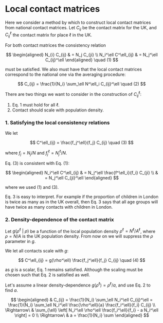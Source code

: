 # Local contact matrices

Here we consider a method by which to construct local contact matrices from national contact matrices. Let $C_{ij}$ be the contact matrix for the UK, and $C_{ij}^\ell$ the contact matrix for place $\ell$ in the UK.

For both contact matrices the consistency relation

$$
\begin{aligned}
N_{i} C_{ij} & = N_j C_{ji} \\
N_i^\ell C^\ell_{ij} & = N_j^\ell C_{ij}^\ell
\end{aligned} \quad (1)
$$

must be satisfied. We also must have that the local contact matrices correspond to the national one via the averaging procedure:

$$
C_{ij} = \frac{1}{N_i} \sum_\ell N^\ell_i C_{ij}^\ell \quad (2)
$$

There are two things we want to consider in the construction of $C_{ij}^\ell$:

1. Eq. 1 must hold for all $\ell$.
2. Contact should scale with population density.

### 1. Satisfying the local consistency relations

We let

$$
C^\ell_{ij} = \frac{f_j^\ell}{f_j} C_{ij} \quad (3)
$$

where $f_j = N_j / N$ and $f_j^\ell = N^\ell_j / N$.

Eq. (3) is consistent with Eq. (1):

$$
\begin{aligned}
N_i^\ell C^\ell_{ij} & = N_j^\ell \frac{f^\ell_i}{f_i} C_{ji} \\
& = N_j^\ell C_{ji}^\ell
\end{aligned}
$$

where we used (1) and (3).

Eq. 3 is easy to interpret. For example if the proportion of children in London is twice as many as in the UK overall, then Eq. 3 says that all age groups will have twice as many contacts with children in London.

### 2. Density-dependence of the contact matrix

Let $g(\rho^\ell\ |\ \rho)$ be a function of the local population density $\rho^\ell = N^\ell / A^\ell$, where $\rho = N / A$ is the UK population density. From now on we will suppress the $\rho$ parameter in $g$.

We let all contacts scale with $g$:

$$
C^\ell_{ij} = g(\rho^\ell) \frac{f_j^\ell}{f_j} C_{ij} \quad (4)
$$

as $g$ is a scalar, Eq. 1 remains satisfied. Although the scaling must be chosen such that Eq. 2 is satisfied as well.

Let's assume a linear density-dependence $g(\rho^\ell) = \rho^\ell / a$, and use Eq. 2 to find $a$.

$$
\begin{aligned}
& C_{ij} = \frac{1}{N_i} \sum_\ell N_i^\ell C_{ij}^\ell  = \frac{1}{N_i} \sum_\ell N_i^\ell \frac{\rho^\ell}{a} \frac{f_i^\ell}{f_i} C_{ij} \\
\Rightarrow\ & \sum_{\ell} \left[ N_i^\ell \rho^\ell \frac{f_i^\ell}{f_i} - a N_i^\ell \right] = 0 \\
\Rightarrow\ & a = \frac{1}{N_i} \sum
\end{aligned}
$$
<!--stackedit_data:
eyJoaXN0b3J5IjpbLTY3Mzc3NzMwOCwtMjEyNjI1MDUzLC0yMD
U5ODYzNTM2LDcyOTMzMzA0N119
-->